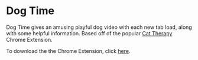 # Dog Time

Dog Time gives an amusing playful dog video with each new tab load, along with some helpful information. Based off of the popular [Cat Therapy](https://chrome.google.com/webstore/detail/cat-therapy/iimbcdloghfgakpflgabmkaocfkpdkfm) Chrome Extension.

To download the the Chrome Extension, click [here](https://chrome.google.com/webstore/detail/dog-time/ipankfhoddgigbfcolfkfoelafapfhpo).
